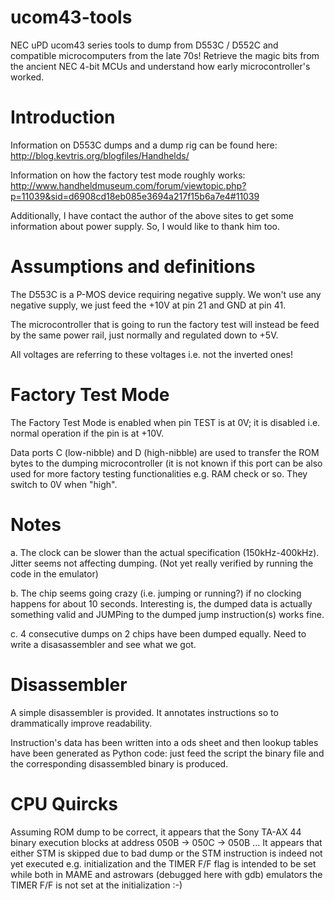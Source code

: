 # ucom43-tools
NEC uPD ucom43 series tools to dump from D553C / D552C and compatible microcomputers from the late 70s!
Retrieve the magic bits from the ancient NEC 4-bit MCUs and understand how early microcontroller's worked.

# Introduction

Information on D553C dumps and a dump rig can be found here: http://blog.kevtris.org/blogfiles/Handhelds/

Information on how the factory test mode roughly works: http://www.handheldmuseum.com/forum/viewtopic.php?p=11039&sid=d6908cd18eb085e3694a217f15b6a7e4#11039

Additionally, I have contact the author of the above sites to get some information about power supply. So, I would like to thank him too.

# Assumptions and definitions

The D553C is a P-MOS device requiring negative supply. We won't use any negative supply, we just feed the +10V at pin 21 and GND at pin 41.

The microcontroller that is going to run the factory test will instead be feed by the same power rail, just normally and regulated down to +5V.

All voltages are referring to these voltages i.e. not the inverted ones!

# Factory Test Mode

The Factory Test Mode is enabled when pin TEST is at 0V; it is disabled i.e. normal operation if the pin is at +10V.

Data ports C (low-nibble) and D (high-nibble) are used to transfer the ROM bytes to the dumping microcontroller (it is not known if this port can be also used for more factory testing functionalities e.g. RAM check or so.
They switch to 0V when "high".

# Notes

a. The clock can be slower than the actual specification (150kHz-400kHz). Jitter seems not affecting dumping. (Not yet really verified by running the code in the emulator)

b. The chip seems going crazy (i.e. jumping or running?) if no clocking happens for about 10 seconds. Interesting is, the dumped data is actually something valid and JUMPing to the dumped jump instruction(s) works fine.

c. 4 consecutive dumps on 2 chips have been dumped equally. Need to write a disasassembler and see what we got.

# Disassembler

A simple disassembler is provided. It annotates instructions so to drammatically improve readability.

Instruction's data has been written into a ods sheet and then lookup tables have been generated as Python code: just feed the script the binary file and the corresponding disassembled binary is produced.

# CPU Quircks

Assuming ROM dump to be correct, it appears that the Sony TA-AX 44 binary execution blocks at address 050B -> 050C -> 050B ... It appears that either STM is skipped due to bad dump or the STM instruction is indeed not yet executed e.g. initialization and the TIMER F/F flag is intended to be set while both in MAME and astrowars (debugged here with gdb) emulators the TIMER F/F is not set at the initialization :-)
